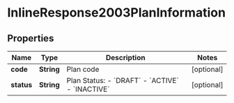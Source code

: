 
# InlineResponse2003PlanInformation

## Properties
Name | Type | Description | Notes
------------ | ------------- | ------------- | -------------
**code** | **String** | Plan code  |  [optional]
**status** | **String** | Plan Status:  - &#x60;DRAFT&#x60;  - &#x60;ACTIVE&#x60;  - &#x60;INACTIVE&#x60;  |  [optional]



